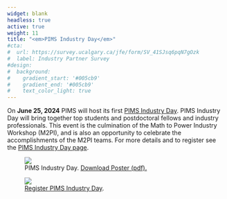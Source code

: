 ```yaml
---
widget: blank
headless: true
active: true
weight: 11
title: "<em>PIMS Industry Day</em>"
#cta:
#  url: https://survey.ucalgary.ca/jfe/form/SV_41SJsq6pqN7gOzk
#  label: Industry Partner Survey
#design:
#  background:
#    gradient_start: '#005cb9'
#    gradient_end: '#005cb9'
#    text_color_light: true
---
```


On **June 25, 2024** PIMS will host its first [PIMS Industry
Day](https://pims.math.ca/events/240625-pid). PIMS Industry Day will bring
together top students and postdoctoral fellows and industry professionals. This
event is the culmination of the Math to Power Industry Workshop (M2PI), and is
also an opportunity to celebrate the accomplishments of the M2PI teams. For more
details and to register see the [PIMS Industry Day
page](https://pims.math.ca/events/240625-pid).

<div class="row align-items-end">
<div class="col-6">
  <figure>
  <a href="/media/PIMS_Industry_Day_2024.png"><img src="/media/PIMS_Industry_Day_2024.png" /></a>
  <figcaption>PIMS Industry Day. <a
  href="/media/PIMS_Industry_Day_2024.pdf">Download Poster
  (pdf).</a></figcaption>
</div>
<div class="col-1"> </div>
<div class="col-4" style="bottom: 0"> 
  <figure>
  <img src="/media/IndustryDayQR.png" />
  <figcaption><a href="https://pims.math.ca/events/240625-pid">Register PIMS Industry Day</a>.</figcaption>
  </figure>
</div>
<div class="col-1">
</div>
</div>


